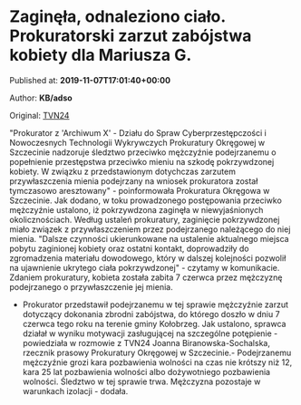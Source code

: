
# Zaginęła, odnaleziono ciało. Prokuratorski zarzut zabójstwa kobiety dla Mariusza G.

Published at: **2019-11-07T17:01:40+00:00**

Author: **KB/adso**

Original: [TVN24](https://www.tvn24.pl/wiadomosci-z-kraju,3/mariusz-g-uslyszal-prokuratorski-zarzut-zabojstwa-sprawa-archiwum-x-prokuratury-okregowej-w-szczecinie,983687.html)

"Prokurator z 'Archiwum X' - Działu do Spraw Cyberprzestępczości i Nowoczesnych Technologii Wykrywczych Prokuratury Okręgowej w Szczecinie nadzoruje śledztwo przeciwko mężczyźnie podejrzanemu o popełnienie przestępstwa przeciwko mieniu na szkodę pokrzywdzonej kobiety. W związku z przedstawionym dotychczas zarzutem przywłaszczenia mienia podejrzany na wniosek prokuratora został tymczasowo aresztowany" - poinformowała Prokuratura Okręgowa w Szczecinie.
Jak dodano, w toku prowadzonego postępowania przeciwko mężczyźnie ustalono, iż pokrzywdzona zaginęła w niewyjaśnionych okolicznościach. Według ustaleń prokuratury, zaginięcie pokrzywdzonej miało związek z przywłaszczeniem przez podejrzanego należącego do niej mienia.
"Dalsze czynności ukierunkowane na ustalenie aktualnego miejsca pobytu zaginionej kobiety oraz ostatni kontakt, doprowadziły do zgromadzenia materiału dowodowego, który w dalszej kolejności pozwolił na ujawnienie ukrytego ciała pokrzywdzonej" - czytamy w komunikacie.
Zdaniem prokuratury, kobieta została zabita 7 czerwca przez mężczyznę podejrzanego o przywłaszczenie jej mienia.
- Prokurator przedstawił podejrzanemu w tej sprawie mężczyźnie zarzut dotyczący dokonania zbrodni zabójstwa, do którego doszło w dniu 7 czerwca tego roku na terenie gminy Kołobrzeg. Jak ustalono, sprawca działał w wyniku motywacji zasługującej na szczególne potępienie - powiedziała w rozmowie z TVN24 Joanna Biranowska-Sochalska, rzecznik prasowy Prokuratury Okręgowej w Szczecinie.- Podejrzanemu mężczyźnie grozi kara pozbawienia wolności na czas nie krótszy niż 12, kara 25 lat pozbawienia wolności albo dożywotniego pozbawienia wolności. Śledztwo w tej sprawie trwa. Mężczyzna pozostaje w warunkach izolacji - dodała.
